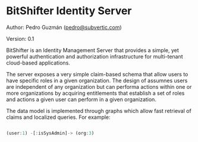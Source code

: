 # BitShifter Identity Server

Author: Pedro Guzmán (pedro@subvertic.com)

Version: 0.1 

BitShifter is an Identity Management Server that provides a simple, yet powerful
authentication and authorization infrastructure for multi-tenant cloud-based 
applications. 

The server exposes a very simple claim-based schema that allow users to have specific
roles in a given organization. The design of assumnes users are independent of 
any organization but can performa actions within one or more organizations by 
acquiring entitlements that establish a set of roles and actions a given user 
can perform in a given organization.  

The data model is implemented through graphs which allow fast retrieval of claims
and localized queries. For example:

```javascript

(user:1) -[:isSysAdmin]-> (org:3)

```

